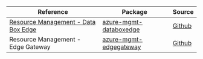 | Reference | Package | Source |
|---|---|---|
|[Resource Management - Data Box Edge](mgmt-databoxedge-readme.md)|[azure-mgmt-databoxedge](https://pypi.org/project/azure-mgmt-databoxedge)|[Github](https://github.com/Azure/azure-sdk-for-python)|
|Resource Management - Edge Gateway|[azure-mgmt-edgegateway](https://pypi.org/project/azure-mgmt-edgegateway)|[Github](https://github.com/Azure/azure-sdk-for-python)|
